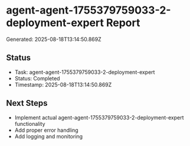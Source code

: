 # agent-agent-1755379759033-2-deployment-expert Report

Generated: 2025-08-18T13:14:50.869Z

## Status
- Task: agent-agent-1755379759033-2-deployment-expert
- Status: Completed
- Timestamp: 2025-08-18T13:14:50.869Z

## Next Steps
- Implement actual agent-agent-1755379759033-2-deployment-expert functionality
- Add proper error handling
- Add logging and monitoring
